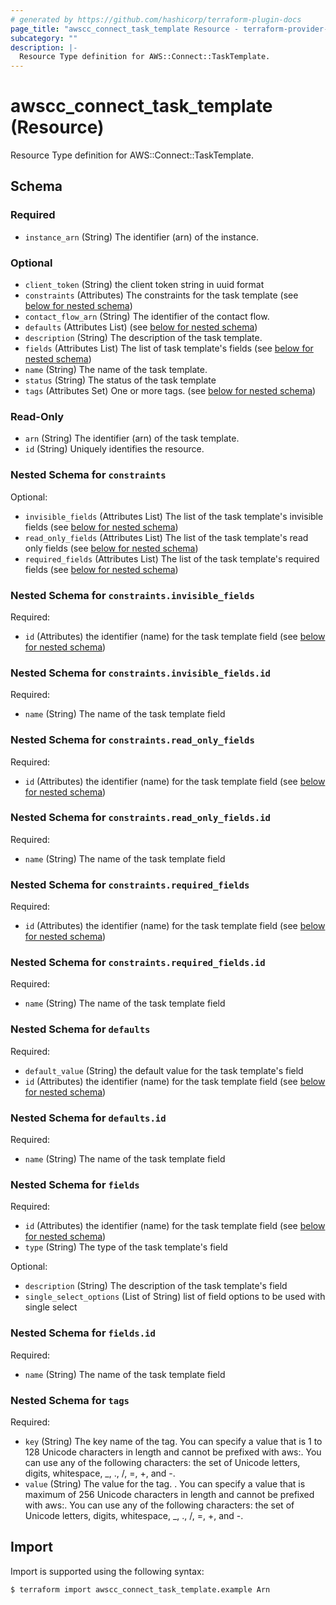 ```yaml
---
# generated by https://github.com/hashicorp/terraform-plugin-docs
page_title: "awscc_connect_task_template Resource - terraform-provider-awscc"
subcategory: ""
description: |-
  Resource Type definition for AWS::Connect::TaskTemplate.
---
```


# awscc_connect_task_template (Resource)

Resource Type definition for AWS::Connect::TaskTemplate.



<!-- schema generated by tfplugindocs -->
## Schema

### Required

- `instance_arn` (String) The identifier (arn) of the instance.

### Optional

- `client_token` (String) the client token string in uuid format
- `constraints` (Attributes) The constraints for the task template (see [below for nested schema](#nestedatt--constraints))
- `contact_flow_arn` (String) The identifier of the contact flow.
- `defaults` (Attributes List) (see [below for nested schema](#nestedatt--defaults))
- `description` (String) The description of the task template.
- `fields` (Attributes List) The list of task template's fields (see [below for nested schema](#nestedatt--fields))
- `name` (String) The name of the task template.
- `status` (String) The status of the task template
- `tags` (Attributes Set) One or more tags. (see [below for nested schema](#nestedatt--tags))

### Read-Only

- `arn` (String) The identifier (arn) of the task template.
- `id` (String) Uniquely identifies the resource.

<a id="nestedatt--constraints"></a>
### Nested Schema for `constraints`

Optional:

- `invisible_fields` (Attributes List) The list of the task template's invisible fields (see [below for nested schema](#nestedatt--constraints--invisible_fields))
- `read_only_fields` (Attributes List) The list of the task template's read only fields (see [below for nested schema](#nestedatt--constraints--read_only_fields))
- `required_fields` (Attributes List) The list of the task template's required fields (see [below for nested schema](#nestedatt--constraints--required_fields))

<a id="nestedatt--constraints--invisible_fields"></a>
### Nested Schema for `constraints.invisible_fields`

Required:

- `id` (Attributes) the identifier (name) for the task template field (see [below for nested schema](#nestedatt--constraints--invisible_fields--id))

<a id="nestedatt--constraints--invisible_fields--id"></a>
### Nested Schema for `constraints.invisible_fields.id`

Required:

- `name` (String) The name of the task template field



<a id="nestedatt--constraints--read_only_fields"></a>
### Nested Schema for `constraints.read_only_fields`

Required:

- `id` (Attributes) the identifier (name) for the task template field (see [below for nested schema](#nestedatt--constraints--read_only_fields--id))

<a id="nestedatt--constraints--read_only_fields--id"></a>
### Nested Schema for `constraints.read_only_fields.id`

Required:

- `name` (String) The name of the task template field



<a id="nestedatt--constraints--required_fields"></a>
### Nested Schema for `constraints.required_fields`

Required:

- `id` (Attributes) the identifier (name) for the task template field (see [below for nested schema](#nestedatt--constraints--required_fields--id))

<a id="nestedatt--constraints--required_fields--id"></a>
### Nested Schema for `constraints.required_fields.id`

Required:

- `name` (String) The name of the task template field




<a id="nestedatt--defaults"></a>
### Nested Schema for `defaults`

Required:

- `default_value` (String) the default value for the task template's field
- `id` (Attributes) the identifier (name) for the task template field (see [below for nested schema](#nestedatt--defaults--id))

<a id="nestedatt--defaults--id"></a>
### Nested Schema for `defaults.id`

Required:

- `name` (String) The name of the task template field



<a id="nestedatt--fields"></a>
### Nested Schema for `fields`

Required:

- `id` (Attributes) the identifier (name) for the task template field (see [below for nested schema](#nestedatt--fields--id))
- `type` (String) The type of the task template's field

Optional:

- `description` (String) The description of the task template's field
- `single_select_options` (List of String) list of field options to be used with single select

<a id="nestedatt--fields--id"></a>
### Nested Schema for `fields.id`

Required:

- `name` (String) The name of the task template field



<a id="nestedatt--tags"></a>
### Nested Schema for `tags`

Required:

- `key` (String) The key name of the tag. You can specify a value that is 1 to 128 Unicode characters in length and cannot be prefixed with aws:. You can use any of the following characters: the set of Unicode letters, digits, whitespace, _, ., /, =, +, and -.
- `value` (String) The value for the tag. . You can specify a value that is maximum of 256 Unicode characters in length and cannot be prefixed with aws:. You can use any of the following characters: the set of Unicode letters, digits, whitespace, _, ., /, =, +, and -.

## Import

Import is supported using the following syntax:

```shell
$ terraform import awscc_connect_task_template.example Arn
```
